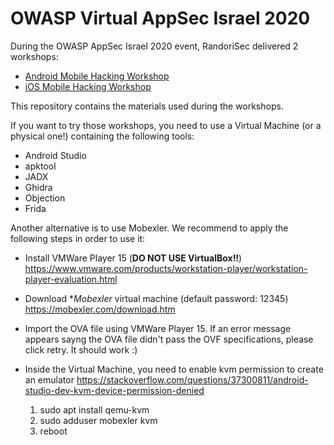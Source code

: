 # OWASP Virtual AppSec Israel 2020

During the OWASP AppSec Israel 2020 event, RandoriSec delivered 2 workshops:

* [Android Mobile Hacking Workshop](https://appsecil2020.sched.com/event/fBun/android-mobile-hacking-workshop?iframe=no)
* [iOS Mobile Hacking Workshop](https://appsecil2020.sched.com/event/fBuq/ios-mobile-hacking-workshop?iframe=no)

This repository contains the materials used during the workshops.


If you want to try those workshops, you need to use a Virtual Machine (or a physical one!) containing the following tools: 

* Android Studio
* apktool
* JADX
* Ghidra
* Objection
* Frida

Another alternative is to use Mobexler. We recommend to apply the following steps in order to use it:

* Install VMWare Player 15 (**DO NOT USE VirtualBox!!**)
https://www.vmware.com/products/workstation-player/workstation-player-evaluation.html

* Download **Mobexler* virtual machine (default password: 12345)
https://mobexler.com/download.htm

* Import the OVA file using VMWare Player 15. If an error message appears sayng the OVA file didn't pass the OVF specifications, please click retry. It should work :)

	
* Inside the Virtual Machine, you need to enable kvm permission to create an emulator
https://stackoverflow.com/questions/37300811/android-studio-dev-kvm-device-permission-denied

   1. sudo apt install qemu-kvm
   2. sudo adduser mobexler kvm
   3. reboot
